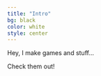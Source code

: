 ```yaml
---
title: "Intro"
bg: black
color: white
style: center
---
```


Hey, I make games and stuff... 

Check them out!
  
